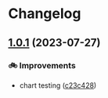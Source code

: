# Changelog

## [1.0.1](https://github.com/WDaan/base-helm-chart/compare/v1.0.0...v1.0.1) (2023-07-27)


### 🚲 Improvements

* chart testing ([c23c428](https://github.com/WDaan/base-helm-chart/commit/c23c4285ea391d0bf2319df161dd23640e04f14b))
